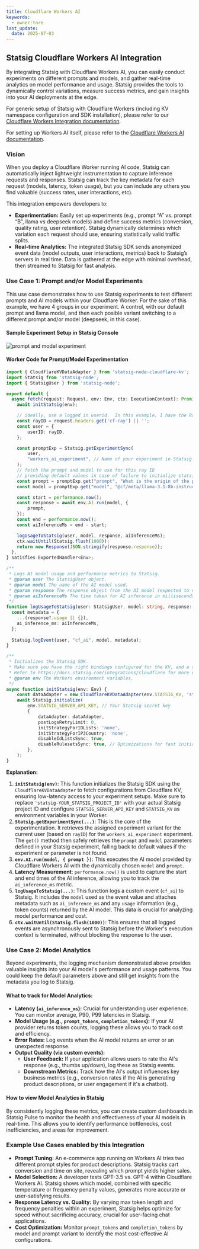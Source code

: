 ```yaml
---
title: Cloudflare Workers AI
keywords:
  - owner:tore
last_update:
  date: 2025-07-03
---
```


## Statsig Cloudflare Workers AI Integration

By integrating Statsig with Cloudflare Workers AI, you can easily conduct experiments on different prompts and models, and gather real-time analytics on model performance and usage. Statsig provides the tools to dynamically control variations, measure success metrics, and gain insights into your AI deployments at the edge.

For generic setup of Statsig with Cloudflare Workers (including KV namespace configuration and SDK installation), please refer to our [Cloudflare Workers Integration documentation](/integrations/cloudflare).

For setting up Workers AI itself, please refer to the [Cloudflare Workers AI documentation](https://developers.cloudflare.com/workers-ai/).

### Vision

When you deploy a Cloudflare Worker running AI code, Statsig can automatically inject lightweight instrumentation to capture inference requests and responses. Statsig can track the key metadata for each request (models, latency, token usage), but you can include any others you find valuable (success rates, user interactions, etc).

This integration empowers developers to:

  * **Experimentation:** Easily set up experiments (e.g., prompt “A” vs. prompt “B”, llama vs deepseek models) and define success metrics (conversion, quality rating, user retention). Statsig dynamically determines which variation each request should use, ensuring statistically valid traffic splits.
  * **Real-time Analytics:** The integrated Statsig SDK sends anonymized event data (model outputs, user interactions, metrics) back to Statsig’s servers in real time. Data is gathered at the edge with minimal overhead, then streamed to Statsig for fast analysis.

### Use Case 1: Prompt and/or Model Experiments

This use case demonstrates how to use Statsig experiments to test different prompts and AI models within your Cloudflare Worker.  For the sake of this example, we have 4 groups in our experiment.  A control, with our default prompt and llama model, and then each posible variant switching to a different prompt and/or model (deepseek, in this case).

#### Sample Experiment Setup in Statsig Console

![prompt and model experiment](https://github.com/user-attachments/assets/79661a95-6c1f-4900-b083-b4c27186df66)

#### Worker Code for Prompt/Model Experimentation

```typescript
import { CloudflareKVDataAdapter } from 'statsig-node-cloudflare-kv';
import Statsig from 'statsig-node';
import { StatsigUser } from 'statsig-node';

export default {
  async fetch(request: Request, env: Env, ctx: ExecutionContext): Promise<Response> {
    await initStatsig(env);

    // ideally, use a logged in userid.  In this example, I have the RayID from cloudflare
    const rayID = request.headers.get('cf-ray') || '';
    const user = {
        userID: rayID,
    };

    const promptExp = Statsig.getExperimentSync(
        user,
        "workers_ai_experiment", // Name of your experiment in Statsig Console
    );
    // fetch the prompt and model to use for this ray ID
    // providing default values in case of failure to initialize statsig from the kv store
    const prompt = promptExp.get("prompt", "What is the origin of the phrase Hello, World");
    const model = promptExp.get("model", "@cf/meta/llama-3.1-8b-instruct");

    const start = performance.now();
    const response = await env.AI.run(model, {
        prompt,
    });
    const end = performance.now();
    const aiInferenceMs = end - start;

    logUsageToStatsig(user, model, response, aiInferenceMs);
    ctx.waitUntil(Statsig.flush(1000));
    return new Response(JSON.stringify(response.response));
  },
} satisfies ExportedHandler<Env>;

/**
 * Logs AI model usage and performance metrics to Statsig.
 * @param user The StatsigUser object.
 * @param model The name of the AI model used.
 * @param response The response object from the AI model (expected to contain a 'usage' field).
 * @param aiInferenceMs The time taken for AI inference in milliseconds.
 */
function logUsageToStatsig(user: StatsigUser, model: string, response: any, aiInferenceMs?: number) {
  const metadata = {
    ...(response?.usage || {}),
    ai_inference_ms: aiInferenceMs,
  };
  
  Statsig.logEvent(user, "cf_ai", model, metadata);
}

/**
 * Initializes the Statsig SDK.
 * Make sure you have the right bindings configured for the KV, and a secret for the Statsig API key
 * Refer to https://docs.statsig.com/integrations/cloudflare for more details on integrating Statsig with Cloudflare workers
 * @param env The Workers environment variables.
 */
async function initStatsig(env: Env) {
    const dataAdapter = new CloudflareKVDataAdapter(env.STATSIG_KV, 'statsig-YOUR_STATSIG_PROJECT_ID'); // Replace with your actual project ID
    await Statsig.initialize(
        env.STATSIG_SERVER_API_KEY, // Your Statsig secret key
        { 
            dataAdapter: dataAdapter,
            postLogsRetryLimit: 0,
            initStrategyForIDLists: 'none',
            initStrategyForIP3Country: 'none',
            disableIdListsSync: true,
            disableRulesetsSync: true, // Optimizations for fast initialization in Cloudflare Workers
        },
    );  
}
```

**Explanation:**

1.  **`initStatsig(env)`**: This function initializes the Statsig SDK using the `CloudflareKVDataAdapter` to fetch configurations from Cloudflare KV, ensuring low-latency access to your experiment setups. Make sure to replace `'statsig-YOUR_STATSIG_PROJECT_ID'` with your actual Statsig project ID and configure `STATSIG_SERVER_API_KEY` and `STATSIG_KV` as environment variables in your Worker.
2.  **`Statsig.getExperimentSync(...)`**: This is the core of the experimentation. It retrieves the assigned experiment variant for the current user (based on `rayID`) for the `workers_ai_experiment` experiment. The `get()` method then safely retrieves the `prompt` and `model` parameters defined in your Statsig experiment, falling back to default values if the experiment or parameter is not found.
3.  **`env.AI.run(model, { prompt })`**: This executes the AI model provided by Cloudflare Workers AI with the dynamically chosen `model` and `prompt`.
4.  **Latency Measurement**: `performance.now()` is used to capture the start and end times of the AI inference, allowing you to track the `ai_inference_ms` metric.
5.  **`logUsageToStatsig(...)`**: This function logs a custom event (`cf_ai`) to Statsig. It includes the `model` used as the event value and attaches metadata such as `ai_inference_ms` and any `usage` information (e.g., token counts) returned by the AI model. This data is crucial for analyzing model performance and cost.
6.  **`ctx.waitUntil(Statsig.flush(1000))`**: This ensures that all logged events are asynchronously sent to Statsig before the Worker's execution context is terminated, without blocking the response to the user.

### Use Case 2: Model Analytics

Beyond experiments, the logging mechanism demonstrated above provides valuable insights into your AI model's performance and usage patterns.  You could keep the default parameters above and still get insights from the metadata you log to Statsig.

#### What to track for Model Analytics:

  * **Latency (`ai_inference_ms`):** Crucial for understanding user experience. You can monitor average, P90, P99 latencies in Statsig.
  * **Model Usage (e.g., `prompt_tokens`, `completion_tokens`):** If your AI provider returns token counts, logging these allows you to track cost and efficiency.
  * **Error Rates:** Log events when the AI model returns an error or an unexpected response.
  * **Output Quality (via custom events):**
      * **User Feedback:** If your application allows users to rate the AI's response (e.g., thumbs up/down), log these as Statsig events.
      * **Downstream Metrics:** Track how the AI's output influences key business metrics (e.g., conversion rates if the AI is generating product descriptions, or user engagement if it's a chatbot).

#### How to view Model Analytics in Statsig

By consistently logging these metrics, you can create custom dashboards in Statsig Pulse to monitor the health and effectiveness of your AI models in real-time. This allows you to identify performance bottlenecks, cost inefficiencies, and areas for improvement.

### Example Use Cases enabled by this Integration

  * **Prompt Tuning:** An e-commerce app running on Workers AI tries two different prompt styles for product descriptions. Statsig tracks cart conversion and time on site, revealing which prompt yields higher sales.
  * **Model Selection:** A developer tests GPT-3.5 vs. GPT-4 within Cloudflare Workers AI. Statsig shows which model, combined with specific temperature or frequency penalty values, generates more accurate or user-satisfying results.
  * **Response Latency vs. Quality:** By varying max token length and frequency penalties within an experiment, Statsig helps optimize for speed without sacrificing accuracy, crucial for user-facing chat applications.
  * **Cost Optimization:** Monitor `prompt_tokens` and `completion_tokens` by model and prompt variant to identify the most cost-effective AI configurations.
